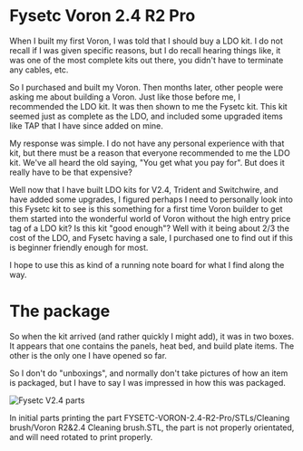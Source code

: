 # Fysetc Voron 2.4 R2 Pro

When I built my first Voron, I was told that I should buy a LDO kit.  I do not recall if I was given specific reasons, but I do recall hearing things like, it was one of the most complete kits out there, you didn't have to terminate any cables, etc.

So I purchased and built my Voron.  Then months later, other people were asking me about building a Voron.  Just like those before me, I recommended the LDO kit.  It was then shown to me the Fysetc kit.  This kit seemed just as complete as the LDO, and included some upgraded items like TAP that I have since added on mine.

My response was simple.  I do not have any personal experience with that kit, but there must be a reason that everyone recommended to me the LDO kit.  We've all heard the old saying, "You get what you pay for".  But does it really have to be that expensive?

Well now that I have built LDO kits for V2.4, Trident and Switchwire, and have added some upgrades, I figured perhaps I need to personally look into this Fysetc kit to see is this something for a first time Voron builder to get them started into the wonderful world of Voron without the high entry price tag of a LDO kit?  Is this kit "good enough"?  Well with it being about 2/3 the cost of the LDO, and Fysetc having a sale, I purchased one to find out if this is beginner friendly enough for most.

I hope to use this as kind of a running note board for what I find along the way.

# The package

So when the kit arrived (and rather quickly I might add), it was in two boxes.  It appears that one contains the panels, heat bed, and build plate items.  The other is the only one I have opened so far.

So I don't do "unboxings", and normally don't take pictures of how an item is packaged, but I have to say I was impressed in how this was packaged.

![Fysetc V2.4 parts](/images/box1.HEIC)

In initial parts printing the part FYSETC-VORON-2.4-R2-Pro/STLs/Cleaning brush/Voron R2&2.4 Cleaning brush.STL, the part is not properly orientated, and will need rotated to print properly.
